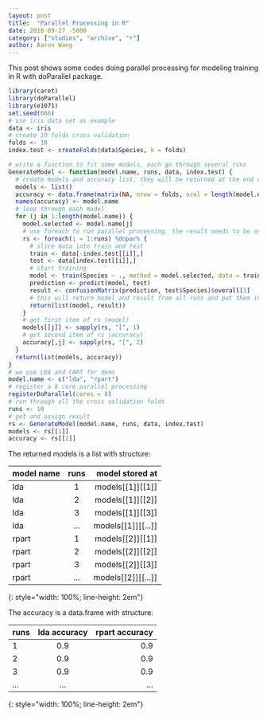 ```yaml
---
layout: post
title:  "Parallel Processing in R"
date: 2018-09-27 -5000
category: ["studies", "archive", "r"]
author: Aaron Wang
---
```


This post shows some codes doing parallel processing for modeling training in R with doParallel package.

```R
library(caret)
library(doParallel)
library(e1071)
set.seed(666)
# use iris data set as example
data <- iris
# create 10 folds cross validation
folds <- 10
index.test <- createFolds(data$Species, k = folds)

# write a function to fit some models, each go through several runs
GenerateModel <- function(model.name, runs, data, index.test) {
  # create models and accuracy list, they will be returned at the end of run
  models <- list()
  accuracy <- data.frame(matrix(NA, nrow = folds, ncol = length(model.name)))
  names(accuracy) <- model.name
  # loop through each model
  for (j in 1:length(model.name)) {
    model.selected <- model.name[j]
    # use foreach to run parallel processing, the result needs to be assigned to another variable
    rs <- foreach(i = 1:runs) %dopar% {
      # slice data into train and test
      train <- data[-index.test[[i]],]
      test <- data[index.test[[i]],]
      # start training
      model <- train(Species ~ ., method = model.selected, data = train)
      prediction <- predict(model, test)
      result <- confusionMatrix(prediction, test$Species)$overall[1]
      # this will return model and result from all runs and put them in rs
      return(list(model, result))
    }
    # get first item of rs (model)
    models[[j]] <- sapply(rs, "[", 1)
    # get second item of rs (accuracy)
    accuracy[,j] <- sapply(rs, "[", 2)
  }
  return(list(models, accuracy))
}
# we use LDA and CART for demo
model.name <- c("lda", "rpart")
# register a 8 core parallel processing
registerDoParallel(cores = 8)
# run through all the cross validation folds
runs <- 10
# get and assign result
rs <- GenerateModel(model.name, runs, data, index.test)
models <- rs[[1]]
accuracy <- rs[[2]]
```

The returned models is a list with structure:

| model name | runs | model stored at  |
| :--------- |:----:| ----------------:|
| lda        | 1    | models[[1]][[1]] |
| lda        | 2    | models[[1]][[2]]  |
| lda        | 3    | models[[1]][[3]]  |
| lda        | ...  | models[[1]][[...]]|
| rpart      | 1    | models[[2]][[1]]  |
| rpart      | 2    | models[[2]][[2]]  |
| rpart      | 3    | models[[2]][[3]]  |
| rpart      | ...  | models[[2]][[...]]|
{: style="width: 100%; line-height: 2em"}

The accuracy is a data.frame with structure:

| runs | lda accuracy | rpart accuracy |
| :--- |:------------:|---------------:|
| 1    | 0.9          | 0.9            |
| 2    | 0.9          | 0.9            |
| 3    | 0.9          | 0.9            |
| ...  | ...          | ...            |
{: style="width: 100%; line-height: 2em"}